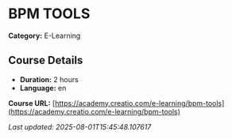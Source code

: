 # BPM TOOLS

**Category:** E-Learning

## Course Details

- **Duration:** 2 hours
- **Language:** en

**Course URL:** [https://academy.creatio.com/e-learning/bpm-tools](https://academy.creatio.com/e-learning/bpm-tools)

*Last updated: 2025-08-01T15:45:48.107617*
